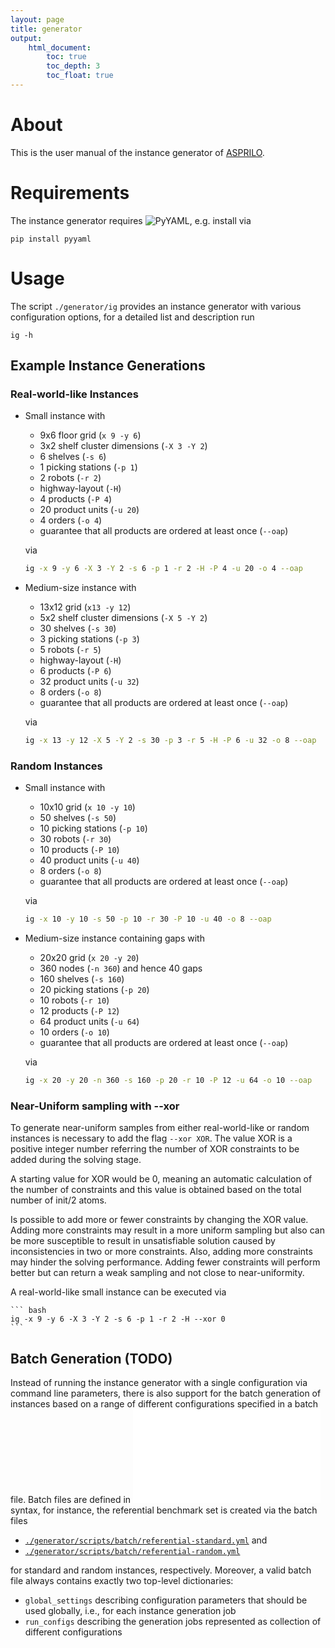 ```yaml
---
layout: page
title: generator
output:
    html_document:
        toc: true
        toc_depth: 3
        toc_float: true
---
```


# About

This is the user manual of the instance generator of [ASPRILO](index.md).

# Requirements

The instance generator requires ![PyYAML](https://github.com/yaml/pyyaml), e.g. install via

    pip install pyyaml

# Usage

The script `./generator/ig` provides an instance generator with various configuration options, for
a detailed list and description run

    ig -h


## Example Instance Generations

### Real-world-like Instances

-   Small instance with
    - 9x6 floor grid (`x 9 -y 6`)
    - 3x2 shelf cluster dimensions (`-X 3 -Y 2`)
    - 6 shelves (`-s 6`)
    - 1 picking stations (`-p 1`)
    - 2 robots (`-r 2`)
    - highway-layout (`-H`)
    - 4 products (`-P 4`)
    - 20 product units (`-u 20`)
    - 4 orders (`-o 4`)
    - guarantee that all products are ordered at least once (`--oap`)

    via

    ``` bash
    ig -x 9 -y 6 -X 3 -Y 2 -s 6 -p 1 -r 2 -H -P 4 -u 20 -o 4 --oap
    ```



-   Medium-size instance with
    - 13x12 grid (`x13 -y 12`)
    - 5x2 shelf cluster dimensions (`-X 5 -Y 2`)
    - 30 shelves (`-s 30`)
    - 3 picking stations (`-p 3`)
    - 5 robots (`-r 5`)
    - highway-layout (`-H`)
    - 6 products (`-P 6`)
    - 32 product units (`-u 32`)
    - 8 orders (`-o 8`)
    - guarantee that all products are ordered at least once (`--oap`)

    via

    ``` bash
    ig -x 13 -y 12 -X 5 -Y 2 -s 30 -p 3 -r 5 -H -P 6 -u 32 -o 8 --oap
    ```


### Random Instances

-   Small instance with
    - 10x10 grid (`x 10 -y 10`)
    - 50 shelves (`-s 50`)
    - 10 picking stations (`-p 10`)
    - 30 robots (`-r 30`)
    - 10 products (`-P 10`)
    - 40 product units (`-u 40`)
    - 8 orders (`-o 8`)
    - guarantee that all products are ordered at least once (`--oap`)

    via

    ``` bash
    ig -x 10 -y 10 -s 50 -p 10 -r 30 -P 10 -u 40 -o 8 --oap
    ```

-   Medium-size instance containing gaps with
    - 20x20 grid (`x 20 -y 20`)
    - 360 nodes (`-n 360`) and hence 40 gaps
    - 160 shelves (`-s 160`)
    - 20 picking stations (`-p 20`)
    - 10 robots (`-r 10`)
    - 12 products (`-P 12`)
    - 64 product units (`-u 64`)
    - 10 orders (`-o 10`)
    - guarantee that all products are ordered at least once (`--oap`)

    via

    ``` bash
    ig -x 20 -y 20 -n 360 -s 160 -p 20 -r 10 -P 12 -u 64 -o 10 --oap
    ```

### Near-Uniform sampling with --xor
To generate near-uniform samples from either real-world-like or random instances is necessary to add the flag `--xor XOR`. The value XOR is a positive integer number referring the number of XOR constraints to be added during the solving stage.

A starting value for XOR would be 0, meaning an automatic calculation of the number of constraints and this value is obtained based on the total number of init/2 atoms.

Is possible to add more or fewer constraints by changing the XOR value. Adding more constraints may result in a more uniform sampling but also can be more susceptible to result in unsatisfiable solution caused by inconsistencies in two or more constraints. Also, adding more constraints may hinder the solving performance. Adding fewer constraints will perform better but can return a weak sampling and not close to near-uniformity.

A real-world-like small instance can be executed via

    ``` bash
    ig -x 9 -y 6 -X 3 -Y 2 -s 6 -p 1 -r 2 -H --xor 0
    ```

## Batch Generation (TODO)

Instead of running the instance generator with a single configuration via command line parameters,
there is also support for the batch generation of instances based on a range of different
configurations specified in a batch file. Batch files are defined in ![YAML](yaml.org) syntax, for
instance, the referential benchmark set is created via the batch files

- [`./generator/scripts/batch/referential-standard.yml`](../generator/scripts/batch/referential-standard.yml) and
- [`./generator/scripts/batch/referential-random.yml`](../generator/scripts/batch/referential-random.yml)

for standard and random instances, respectively. Moreover, a valid batch file always contains exactly two top-level dictionaries:

- `global_settings` describing configuration parameters that should be used globally, i.e., for each instance generation job
- `run_configs` describing the generation jobs represented as collection of different configurations

